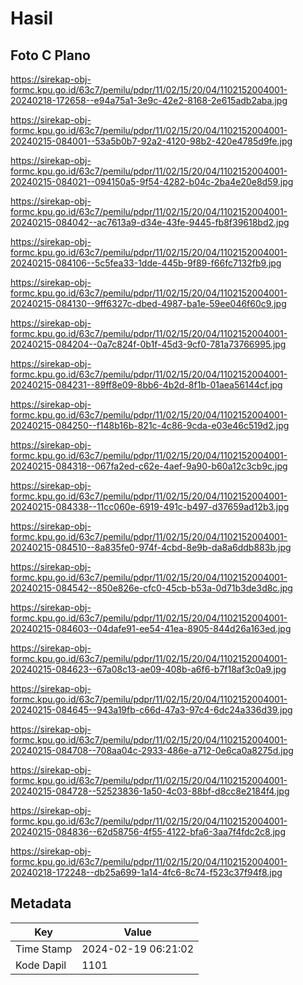 # Hasil

## Foto C Plano

https://sirekap-obj-formc.kpu.go.id/63c7/pemilu/pdpr/11/02/15/20/04/1102152004001-20240218-172658--e94a75a1-3e9c-42e2-8168-2e615adb2aba.jpg

https://sirekap-obj-formc.kpu.go.id/63c7/pemilu/pdpr/11/02/15/20/04/1102152004001-20240215-084001--53a5b0b7-92a2-4120-98b2-420e4785d9fe.jpg

https://sirekap-obj-formc.kpu.go.id/63c7/pemilu/pdpr/11/02/15/20/04/1102152004001-20240215-084021--094150a5-9f54-4282-b04c-2ba4e20e8d59.jpg

https://sirekap-obj-formc.kpu.go.id/63c7/pemilu/pdpr/11/02/15/20/04/1102152004001-20240215-084042--ac7613a9-d34e-43fe-9445-fb8f39618bd2.jpg

https://sirekap-obj-formc.kpu.go.id/63c7/pemilu/pdpr/11/02/15/20/04/1102152004001-20240215-084106--5c5fea33-1dde-445b-9f89-f66fc7132fb9.jpg

https://sirekap-obj-formc.kpu.go.id/63c7/pemilu/pdpr/11/02/15/20/04/1102152004001-20240215-084130--9ff6327c-dbed-4987-ba1e-59ee046f60c9.jpg

https://sirekap-obj-formc.kpu.go.id/63c7/pemilu/pdpr/11/02/15/20/04/1102152004001-20240215-084204--0a7c824f-0b1f-45d3-9cf0-781a73766995.jpg

https://sirekap-obj-formc.kpu.go.id/63c7/pemilu/pdpr/11/02/15/20/04/1102152004001-20240215-084231--89ff8e09-8bb6-4b2d-8f1b-01aea56144cf.jpg

https://sirekap-obj-formc.kpu.go.id/63c7/pemilu/pdpr/11/02/15/20/04/1102152004001-20240215-084250--f148b16b-821c-4c86-9cda-e03e46c519d2.jpg

https://sirekap-obj-formc.kpu.go.id/63c7/pemilu/pdpr/11/02/15/20/04/1102152004001-20240215-084318--067fa2ed-c62e-4aef-9a90-b60a12c3cb9c.jpg

https://sirekap-obj-formc.kpu.go.id/63c7/pemilu/pdpr/11/02/15/20/04/1102152004001-20240215-084338--11cc060e-6919-491c-b497-d37659ad12b3.jpg

https://sirekap-obj-formc.kpu.go.id/63c7/pemilu/pdpr/11/02/15/20/04/1102152004001-20240215-084510--8a835fe0-974f-4cbd-8e9b-da8a6ddb883b.jpg

https://sirekap-obj-formc.kpu.go.id/63c7/pemilu/pdpr/11/02/15/20/04/1102152004001-20240215-084542--850e826e-cfc0-45cb-b53a-0d71b3de3d8c.jpg

https://sirekap-obj-formc.kpu.go.id/63c7/pemilu/pdpr/11/02/15/20/04/1102152004001-20240215-084603--04dafe91-ee54-41ea-8905-844d26a163ed.jpg

https://sirekap-obj-formc.kpu.go.id/63c7/pemilu/pdpr/11/02/15/20/04/1102152004001-20240215-084623--67a08c13-ae09-408b-a6f6-b7f18af3c0a9.jpg

https://sirekap-obj-formc.kpu.go.id/63c7/pemilu/pdpr/11/02/15/20/04/1102152004001-20240215-084645--943a19fb-c66d-47a3-97c4-6dc24a336d39.jpg

https://sirekap-obj-formc.kpu.go.id/63c7/pemilu/pdpr/11/02/15/20/04/1102152004001-20240215-084708--708aa04c-2933-486e-a712-0e6ca0a8275d.jpg

https://sirekap-obj-formc.kpu.go.id/63c7/pemilu/pdpr/11/02/15/20/04/1102152004001-20240215-084728--52523836-1a50-4c03-88bf-d8cc8e2184f4.jpg

https://sirekap-obj-formc.kpu.go.id/63c7/pemilu/pdpr/11/02/15/20/04/1102152004001-20240215-084836--62d58756-4f55-4122-bfa6-3aa7f4fdc2c8.jpg

https://sirekap-obj-formc.kpu.go.id/63c7/pemilu/pdpr/11/02/15/20/04/1102152004001-20240218-172248--db25a699-1a14-4fc6-8c74-f523c37f94f8.jpg


## Metadata

| Key        | Value               |
| ---------- | ------------------- |
| Time Stamp | 2024-02-19 06:21:02 |
| Kode Dapil | 1101                |



